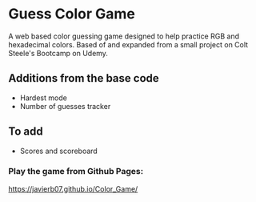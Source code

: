 # Guess Color Game
A web based color guessing game designed to help practice RGB and hexadecimal colors. Based of and expanded from a small project on Colt Steele's Bootcamp on Udemy.

## Additions from the base code
* Hardest mode
* Number of guesses tracker

## To add
* Scores and scoreboard

### Play the game from Github Pages:
https://javierb07.github.io/Color_Game/
